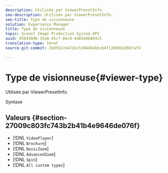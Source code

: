 ```yaml
---
description: Utilisée par ViewerPresetInfo.
seo-description: Utilisée par ViewerPresetInfo.
seo-title: Type de visionneuse
solution: Experience Manager
title: Type de visionneuse
topic: Scene7 Image Production System API
uuid: 95b438db-35a8-45cf-8ec0-4a85e8b869c5
translation-type: tm+mt
source-git-commit: 2bd5b17e473ec53844b4bbcb4f13580b2d6bfaf4

---
```



# Type de visionneuse{#viewer-type}

Utilisée par ViewerPresetInfo.

Syntaxe

## Valeurs {#section-27009c803fc743b2b41b4e9646de076f}

* [!DNL `VideoPlayer`]
* [!DNL `Brochure`]
* [!DNL `BasicZoom`]
* [!DNL `AdvancedZoom`]
* [!DNL `Spin`]
* [!DNL `All custom types`]

